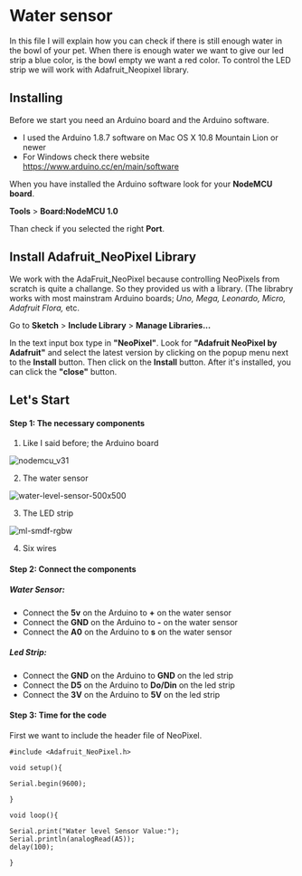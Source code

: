 # Water sensor

In this file I will explain how you can check if there is still enough water in the bowl of your pet. When there is enough water we want to give our led strip a blue color, is the bowl empty we want a red color. To control the LED strip we will work with Adafruit_Neopixel library. 

## Installing

Before we start you need an Arduino board and the Arduino software.
- I used the Arduino 1.8.7 software on Mac OS X 10.8 Mountain Lion or newer
- For Windows check there website https://www.arduino.cc/en/main/software

When you have installed the Arduino software look for your **NodeMCU board**.

**Tools** > **Board:NodeMCU 1.0**

Than check if you selected the right **Port**.


## Install Adafruit_NeoPixel Library
We work with the AdaFruit_NeoPixel because controlling NeoPixels from scratch is quite a challange. 
So they provided us with a library. (The librabry works with most mainstram Arduino boards; *Uno, Mega, Leonardo, Micro, Adafruit Flora,* etc.


Go to **Sketch** > **Include Library** > **Manage Libraries...** 

In the text input box type in **"NeoPixel"**. Look for **"Adafruit NeoPixel by Adafruit"** and select the latest version by clicking on the popup menu next to the **Install** button. Then click on the **Install** button. After it's installed, you can click the **"close"** button.

## Let's Start

#### Step 1: The necessary components
1. Like I said before; the Arduino board

![nodemcu_v31](https://user-images.githubusercontent.com/45005992/48438606-9ff2f800-e784-11e8-9069-c8e20df16755.png)

2. The water sensor

![water-level-sensor-500x500](https://user-images.githubusercontent.com/45005992/48438602-9b2e4400-e784-11e8-8332-8d228c97539f.png)

3. The LED strip 

![ml-smdf-rgbw](https://user-images.githubusercontent.com/45005992/48438604-9d909e00-e784-11e8-9a86-a58213be5896.png)

4. Six wires



#### Step 2: Connect the components
##### Water Sensor:
- Connect the **5v** on the Arduino to **+** on the water sensor
- Connect the **GND** on the Arduino to **-** on the water sensor
- Connect the **A0** on the Arduino to **s** on the water sensor
##### Led Strip:
- Connect the **GND** on the Arduino to **GND** on the led strip
- Connect the **D5** on the Arduino to **Do/Din** on the led strip
- Connect the **3V** on the Arduino to **5V** on the led strip

#### Step 3: Time for the code

First we want to include the header file of NeoPixel.
```
#include <Adafruit_NeoPixel.h>
```




```
void setup(){
 
Serial.begin(9600);
 
}
 
void loop(){
 
Serial.print("Water level Sensor Value:");
Serial.println(analogRead(A5));
delay(100);
 
}
```
